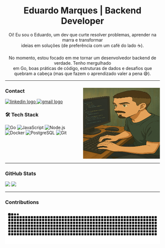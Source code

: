 <h1 align="center">Eduardo Marques | Backend Developer</h1>

<p align="center">
  Oi! Eu sou o Eduardo, um dev que curte resolver problemas, aprender na marra e transformar <br>
  ideias em soluções (de preferência com um café do lado ☕).<br><br>
  No momento, estou focado em me tornar um desenvolvedor backend de verdade. Tenho mergulhado <br>
  em Go, boas práticas de código, estruturas de dados e desafios que quebram a cabeça (mas que fazem o aprendizado valer a pena 😅).
</p>

---

<div align="left">
  <img align="right" height="230" width="250" src="/assets/my-photo.png" alt="Coding Meme"/>

  ### Contact
   <a href="https://www.linkedin.com/in/eduardo-marques-negalho/" target="_blank">
    <img src="https://raw.githubusercontent.com/maurodesouza/profile-readme-generator/master/src/assets/icons/social/linkedin/default.svg" width="52" height="40" alt="linkedin logo"  />
  </a>
  <a href="mailto:eduardomar1703@gmail.com" target="_blank">
    <img src="https://raw.githubusercontent.com/maurodesouza/profile-readme-generator/master/src/assets/icons/social/gmail/default.svg" width="52" height="40" alt="gmail logo"  />
  </a>


  ### 🛠️ Tech Stack  
  <img src="https://cdn.jsdelivr.net/gh/devicons/devicon/icons/go/go-original.svg" height="40" alt="Go" />
  <img src="https://cdn.jsdelivr.net/gh/devicons/devicon/icons/javascript/javascript-original.svg" height="40" alt="JavaScript" />
  <img src="https://cdn.jsdelivr.net/gh/devicons/devicon/icons/nodejs/nodejs-original.svg" height="40" alt="Node.js" />
  <img src="https://cdn.jsdelivr.net/gh/devicons/devicon/icons/docker/docker-original.svg" height="40" alt="Docker" />
  <img src="https://cdn.jsdelivr.net/gh/devicons/devicon/icons/postgresql/postgresql-original.svg" height="40" alt="PostgreSQL" />
  <img src="https://cdn.jsdelivr.net/gh/devicons/devicon/icons/git/git-original.svg" height="40" alt="Git" />

</div>


<br clear="right" />

---

### GitHub Stats

<div align="left">
  <img src="https://github-readme-stats.vercel.app/api?username=EduardoMark&show_icons=true&theme=github_dark&hide_border=true&count_private=true" height="150" />
  <img src="https://github-readme-stats.vercel.app/api/top-langs?username=EduardoMark&layout=compact&theme=github_dark&hide_border=true&langs_count=6" height="150" />
</div>

---

### Contributions

<picture>
  <source media="(prefers-color-scheme: dark)" srcset="https://raw.githubusercontent.com/EduardoMark/EduardoMark/output/github-contribution-grid-snake-dark.svg">
  <source media="(prefers-color-scheme: light)" srcset="https://raw.githubusercontent.com/EduardoMark/EduardoMark/output/github-contribution-grid-snake.svg">
  <img alt="snake animation" src="https://raw.githubusercontent.com/EduardoMark/EduardoMark/output/github-contribution-grid-snake.svg" />
</picture>
